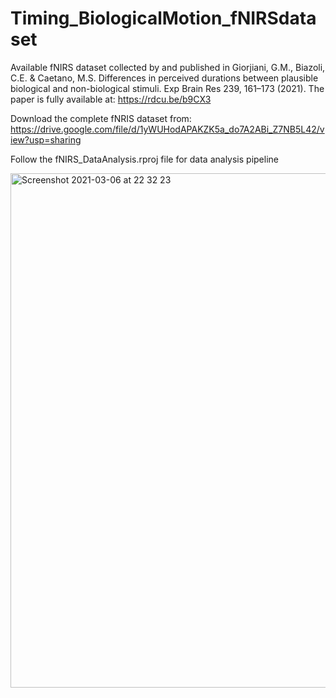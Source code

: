 # Timing_BiologicalMotion_fNIRSdataset
Available fNIRS dataset collected by and published in Giorjiani, G.M., Biazoli, C.E. & Caetano, M.S. Differences in perceived durations between plausible biological and non-biological stimuli. Exp Brain Res 239, 161–173 (2021). The paper is fully available at: https://rdcu.be/b9CX3

Download the complete fNRIS dataset from: https://drive.google.com/file/d/1yWUHodAPAKZK5a_do7A2ABi_Z7NB5L42/view?usp=sharing 

Follow the fNIRS_DataAnalysis.rproj file for data analysis pipeline

<img width="823" alt="Screenshot 2021-03-06 at 22 32 23" src="https://user-images.githubusercontent.com/32231070/110222677-db70dd80-7ecb-11eb-98b7-686c9de10668.png">
